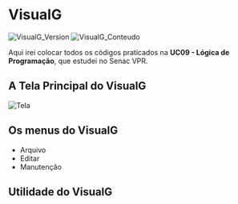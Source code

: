 # VisualG
![VisualG_Version](https://img.shields.io/badge/VisualG-3.0-red.svg)
![VisualG_Conteudo](https://img.shields.io/badge/L%C3%B3gica-de%20Programa%C3%A7%C3%A3o-blue.svg)

Aqui irei colocar todos os códigos praticados na **UC09 - Lógica de Programação**, que estudei no Senac VPR.

## A Tela Principal do VisualG 
![Tela](https://user-images.githubusercontent.com/52283797/61194670-60750680-a699-11e9-8af9-56878d3830ef.jpg)


## Os menus do VisualG 

- Arquivo
- Editar
- Manutenção

## Utilidade do VisualG
